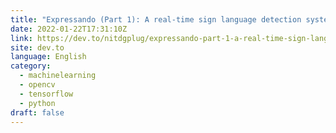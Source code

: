 ```yaml
---
title: "Expressando (Part 1): A real-time sign language detection system"
date: 2022-01-22T17:31:10Z
link: https://dev.to/nitdgplug/expressando-part-1-a-real-time-sign-language-detection-system-2l15?utm_medium=RSS&utm_source=news.12bit.vn
site: dev.to
language: English
category:
  - machinelearning
  - opencv
  - tensorflow
  - python
draft: false
---
```

